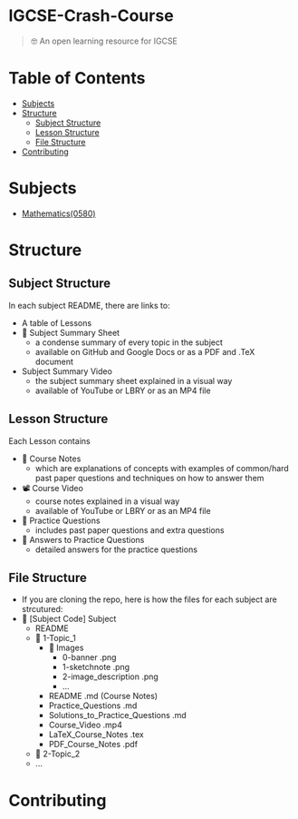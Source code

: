 # IGCSE-Crash-Course
> 🤓 An open learning resource for IGCSE

# Table of Contents
- [Subjects](#Subjects)
- [Structure](#Structure)
    - [Subject Structure](##SubjectStructure)
    - [Lesson Structure](##LessonStructure)
    - [File Structure](##FileStructure)
- [Contributing](#Contributing)
# Subjects
- [Mathematics(0580)](/Mathematics(0580)/README.md)
# Structure
## Subject Structure
In each subject README, there are links to:
- A table of Lessons
- :page_facing_up: Subject Summary Sheet
    - a condense summary of every topic in the subject
    - available on GitHub and Google Docs or as a PDF and .TeX document
- Subject Summary Video
    - the subject summary sheet explained in a visual way
    - available of YouTube or LBRY or as an MP4 file
## Lesson Structure
Each Lesson contains
- 📝 Course Notes
    - which are explanations of concepts with examples of common/hard past paper questions and techniques on how to answer them
- 📽️ Course Video
    - course notes explained in a visual way
    - available of YouTube or LBRY or as an MP4 file
- 📝 Practice Questions
    - includes past paper questions and extra questions
- 📝 Answers to Practice Questions
    - detailed answers for the practice questions
## File Structure
- If you are cloning the repo, here is how the files for each subject are strcutured:
- 📁 [Subject Code] Subject
    - README
    - 📁 1-Topic_1
        - 📁 Images
            - 0-banner .png
            - 1-sketchnote .png
            - 2-image_description .png
            - ...
        - README .md (Course Notes)
        - Practice_Questions .md
        - Solutions_to_Practice_Questions .md
        - Course_Video .mp4
        - LaTeX_Course_Notes .tex
        - PDF_Course_Notes .pdf
    - 📁 2-Topic_2
    - ...
# Contributing